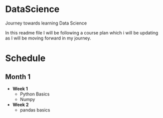 # DataScience
Journey towards learning Data Science

In this readme file I will be following a course plan which i will be updating as I will be moving forward in my journey.

# Schedule
## Month 1
- **Week 1**
  - Python Basics
  - Numpy
- **Week 2**
  - pandas basics 
